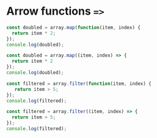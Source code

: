 # Arrow functions `=>`

<div class="row">
<div class="cell-3">

```js
const doubled = array.map(function(item, index) {
  return item * 2;
});
console.log(doubled);
```

</div>
<div class="cell-3">

```js {data-span="1:27:42 .highlight"}
const doubled = array.map((item, index) => {
  return item * 2
});
console.log(doubled);
```

</div>
</div>


<div class="row">
<div class="cell-3">

```js
const filtered = array.filter(function(item, index) {
   return item > 5;
});
console.log(filtered);
```

</div>
<div class="cell-3">

```js {data-span="1:31:46 .highlight"}
const filtered = array.filter((item, index) => {
  return item > 5;
});
console.log(filtered);
```

</div>
</div>
